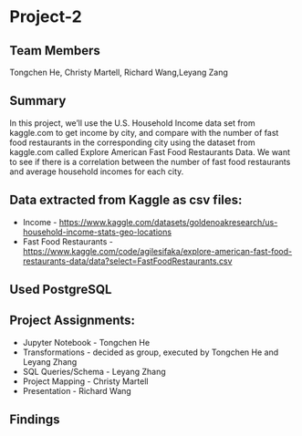 # Project-2

## Team Members
Tongchen He, Christy Martell, Richard Wang,Leyang Zang

## Summary
In this project, we’ll use the U.S. Household Income data set from kaggle.com to get income by city, and compare with the number of fast food restaurants in the corresponding city using the dataset from kaggle.com called Explore American Fast Food Restaurants Data. We want to see if there is a correlation between the number of fast food restaurants and average household incomes for each city.

## Data extracted from Kaggle as csv files: 
- Income - https://www.kaggle.com/datasets/goldenoakresearch/us-household-income-stats-geo-locations 
- Fast Food Restaurants - https://www.kaggle.com/code/agilesifaka/explore-american-fast-food-restaurants-data/data?select=FastFoodRestaurants.csv

## Used PostgreSQL

## Project Assignments:
- Jupyter Notebook - Tongchen He
- Transformations - decided as group, executed by Tongchen He and Leyang Zhang
- SQL Queries/Schema - Leyang Zhang
- Project Mapping - Christy Martell
- Presentation - Richard Wang

## Findings
